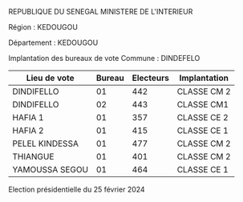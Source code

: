 REPUBLIQUE DU SENEGAL MINISTERE DE L'INTERIEUR

Région : KEDOUGOU

Département : KEDOUGOU

Implantation des bureaux de vote Commune : DINDEFELO

| Lieu de vote | Bureau | Electeurs | Implantation |
| - | - | - | - |
| DINDIFELLO | 01 | 442 | CLASSE CM 2 |
| DINDIFELLO | 02 | 443 | CLASSE CM1 |
| HAFIA 1 | 01 | 357 | CLASSE CE 2 |
| HAFIA 2 | 01 | 415 | CLASSE CE 1 |
| PELEL KINDESSA | 01 | 477 | CLASSE CM 2 |
| THIANGUE | 01 | 401 | CLASSE CM 2 |
| YAMOUSSA SEGOU | 01 | 464 | CLASSE CE 1 |

<!-- PageNumber="3/7" -->

Election présidentielle du 25 février 2024

